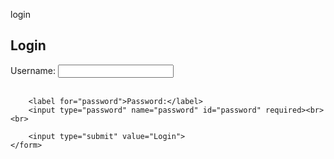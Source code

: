 login
</br>
<!DOCTYPE html>
<html>
<head>
    <title>Form Login</title>
</head>
<body>
    <h2>Login</h2>
    <form action="proses_login.php" method="post">
        <label for="username">Username:</label>
        <input type="text" name="username" id="username" required><br><br>

        <label for="password">Password:</label>
        <input type="password" name="password" id="password" required><br><br>

        <input type="submit" value="Login">
    </form>
</body>
</html>
